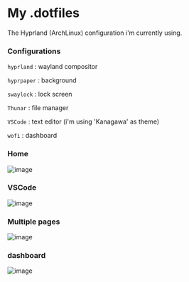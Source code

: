 # My .dotfiles

The Hyprland (ArchLinux) configuration i'm currently using.
<br>

### Configurations

```hyprland``` : wayland compositor

```hyprpaper``` : background 

```swaylock``` : lock screen

```Thunar``` : file manager

```VSCode``` : text editor (i'm using 'Kanagawa' as theme)

```wofi``` : dashboard

### Home

![image](pictures/home.png)

### VSCode

![image](pictures/code.png)

### Multiple pages

![image](pictures/multiple.png)

### dashboard

![image](pictures/app2.png)



